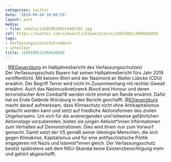 ```yaml
---
categories: twitter
date: '2019-09-04 10:06:59'
layout: post
media:
- file: /media/1169190109314465792.jpg
ref: https://twitter.com/schwarzlichtwue/status/1169190111994626058
tags:
- VerfassungsschutzSchreddern
- unteilbar
title: 1169190111994626058
---
```

. [@EGwuerzburg](https://twitter.com/EGwuerzburg) im Halbjahresbericht des Verfassungsschutzes!  
Der Verfassungsschutz Bayern hat seinen Halbjahresbericht fürs Jahr 2019 veröffentlicht. Mit keinem Wort wird der Nazimord an Walter Lübcke (CDU) erwähnt. Der Begriff Terror wird nicht im Zusammenhang mit rechter Gewalt erwähnt. 
Auch das Nazimusiknetzwerk Blood and Honour und deren terroristischer Arm Combat18 werden nicht einmal am Rande erwähnt. 
Dafür hat es Ende Gelände Würzburg in den Bericht geschafft. [@EGwuerzburg](https://twitter.com/EGwuerzburg) macht darauf aufmerksam, dass Klimaschutz nicht ohne Antikapitalismus gedacht werden kann und setzt auf friedliche Aktionsformen des zivilen Ungehorsams. 
Um sich für die anstrengenden und teilweise gefährlichen Aktionstage vorzubereiten, bieten sie jungen Aktivist\*innen Informationen zum Verhalten auf Demonstrationen. Dies wird ihnen nun zum Vorwurf gemacht. 
Damit setzt der VS gemäß seiner Ideologie Menschen, die sich gegen Klimakrise, Kapitalismus und für eine antifaschistische Politik engagieren mit Nazis und Islamist\*innen gleich. 
Der Verfassungsschutz besitzt spätestens seit dem NSU-Skandal keine Existenzberechtigung mehr und gehört abgeschafft. 